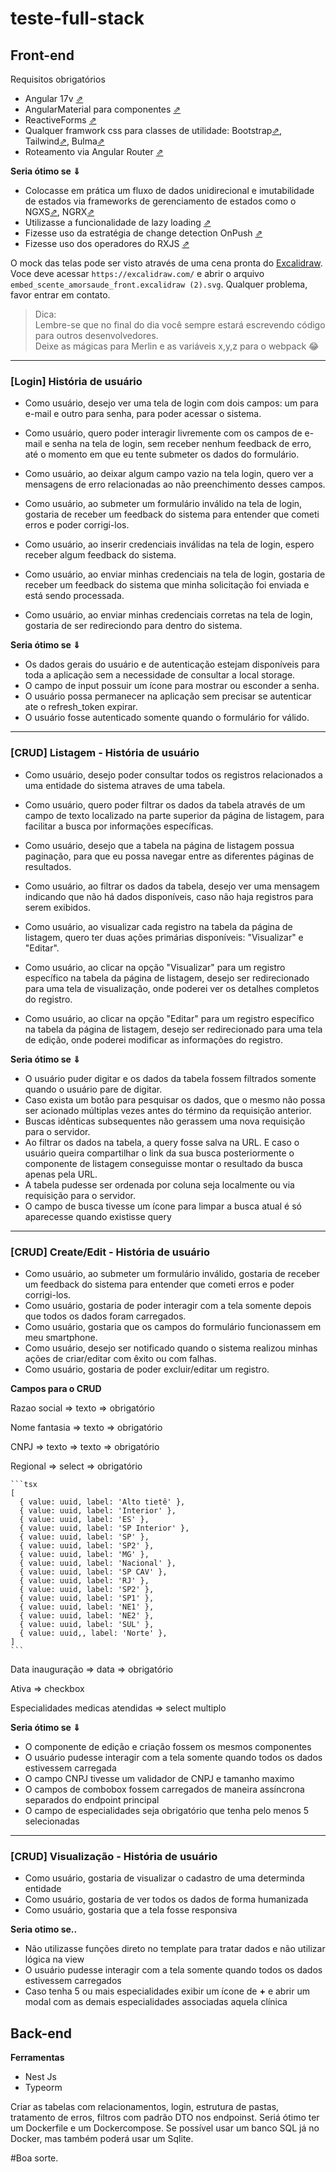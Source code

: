 # teste-full-stack

## Front-end

Requisitos obrigatórios
- Angular 17v [⇗](https://angular.io/docs)
- AngularMaterial para componentes [⇗](https://material.angular.io/)
- ReactiveForms [⇗](https://angular.io/guide/reactive-forms) 
- Qualquer framwork css para classes de utilidade: Bootstrap[⇗](https://getbootstrap.com/docs/5.2/utilities/api/), Tailwind[⇗](https://tailwindcss.com/), Bulma[⇗](https://bulma.io/) 
- Roteamento via Angular Router [⇗](https://angular.io/guide/routing-overview)


**Seria ótimo se ⇓**
- Colocasse em prática um fluxo de dados unidirecional e imutabilidade de estados via frameworks de gerenciamento de estados como o NGXS[⇗](https://www.ngxs.io/), NGRX[⇗](https://ngrx.io/)
- Utilizasse a funcionalidade de lazy loading [⇗](https://angular.io/guide/lazy-loading-ngmodules)
- Fizesse uso da estratégia de change detection OnPush [⇗](https://angular.io/guide/change-detection-skipping-subtrees#skipping-component-subtrees)
- Fizesse uso dos operadores do RXJS [⇗](https://rxjs.dev/api)

O mock das telas pode ser visto através de uma cena pronta do [Excalidraw](https://drive.google.com/file/d/1oz3gPyf-lODarqtMcWDPv5yXx5wfekA1/view?usp=sharing). Voce deve acessar `https://excalidraw.com/` e abrir o arquivo `embed_scente_amorsaude_front.excalidraw (2).svg`. Qualquer problema, favor entrar em contato.

> Dica:<br /> 
> Lembre-se que no final do dia você sempre estará escrevendo código para outros desenvolvedores.<br />
> Deixe as mágicas para Merlin e as variáveis x,y,z para o webpack 😂

----

### [Login] História de usuário

- Como usuário, desejo ver uma tela de login com dois campos: um para e-mail e outro para senha, para poder acessar o sistema.

- Como usuário, quero poder interagir livremente com os campos de e-mail e senha na tela de login, sem receber nenhum feedback de erro, até o momento em que eu tente submeter os dados do formulário.

- Como usuário, ao deixar algum campo vazio na tela login, quero ver a mensagens de erro relacionadas ao não preenchimento desses campos.

- Como usuário, ao submeter um formulário inválido na tela de login, gostaria de receber um feedback do sistema  para entender que cometi erros e poder corrigi-los.

- Como usuário, ao inserir credenciais inválidas na tela de login, espero receber algum feedback do sistema.

- Como usuário, ao enviar minhas credenciais na tela de login, gostaria de receber um feedback do sistema que minha solicitação foi enviada e está sendo processada.

- Como usuário, ao enviar minhas credenciais corretas na tela de login, gostaria de ser redireciondo para dentro do sistema.

**Seria ótimo se ⇓**

- Os dados gerais do usuário e de autenticação estejam disponíveis para toda a aplicação sem a necessidade de consultar a local storage.
- O campo de input possuir um ícone para mostrar ou esconder a senha.
- O usuário possa permanecer na aplicação sem precisar se autenticar ate o refresh_token expirar.
- O usuário fosse autenticado somente quando o formulário for válido.

----

### [CRUD] Listagem - História de usuário

- Como usuário, desejo poder consultar todos os registros relacionados a uma entidade do sistema atraves de uma tabela.

- Como usuário, quero poder filtrar os dados da tabela através de um campo de texto localizado na parte superior da página de listagem, para facilitar a busca por informações específicas.

- Como usuário, desejo que a tabela na página de listagem possua paginação, para que eu possa navegar entre as diferentes páginas de resultados.

- Como usuário, ao filtrar os dados da tabela, desejo ver uma mensagem indicando que não há dados disponíveis, caso não haja registros para serem exibidos.

- Como usuário, ao visualizar cada registro na tabela da página de listagem, quero ter duas ações primárias disponíveis: "Visualizar" e "Editar".

- Como usuário, ao clicar na opção "Visualizar" para um registro específico na tabela da página de listagem, desejo ser redirecionado para uma tela de visualização, onde poderei ver os detalhes completos do registro.

- Como usuário, ao clicar na opção "Editar" para um registro específico na tabela da página de listagem, desejo ser redirecionado para uma tela de edição, onde poderei modificar as informações do registro.

**Seria ótimo se ⇓**

- O usuário puder digitar e os dados da tabela fossem filtrados somente quando o usuário pare de digitar.
- Caso exista um botão para pesquisar os dados, que o mesmo não possa ser acionado múltiplas vezes antes do término da requisição anterior.
- Buscas idênticas subsequentes não gerassem uma nova requisição para o servidor.
- Ao filtrar os dados na tabela, a query fosse salva na URL. E caso o usuário queira compartilhar o link da sua busca posteriormente o componente de listagem conseguisse montar o resultado da busca apenas pela URL.
- A tabela pudesse ser ordenada por coluna seja localmente ou via requisição para o servidor.
- O campo de busca tivesse um ícone para limpar a busca atual é só aparecesse quando existisse query

----

### [CRUD] Create/Edit - História de usuário

- Como usuário, ao submeter um formulário inválido, gostaria de receber um feedback do sistema para entender que cometi erros e poder corrigi-los.
- Como usuário, gostaria de poder interagir com a tela somente depois que todos os dados foram carregados.
- Como usuário, gostaria que os campos do formulário funcionassem em meu smartphone.
- Como usuário, desejo ser notificado quando o sistema realizou minhas ações de criar/editar com êxito ou com falhas.
- Como usuário, gostaria de poder excluir/editar um registro.

**Campos para o CRUD**

Razao social ⇒ texto ⇒ obrigatório 

Nome fantasia ⇒ texto ⇒ obrigatório  

CNPJ ⇒ texto ⇒ texto ⇒ obrigatório 

Regional ⇒ select ⇒ obrigatório 
    
    ```tsx
    [
      { value: uuid, label: 'Alto tietê' },
      { value: uuid, label: 'Interior' },
      { value: uuid, label: 'ES' },
      { value: uuid, label: 'SP Interior' },
      { value: uuid, label: 'SP' },
      { value: uuid, label: 'SP2' },
      { value: uuid, label: 'MG' },
      { value: uuid, label: 'Nacional' },
      { value: uuid, label: 'SP CAV' },
      { value: uuid, label: 'RJ' },
      { value: uuid, label: 'SP2' },
      { value: uuid, label: 'SP1' },
      { value: uuid, label: 'NE1' },
      { value: uuid, label: 'NE2' },
      { value: uuid, label: 'SUL' },
      { value: uuid,, label: 'Norte' },
    ]
    ```
    

Data inauguração ⇒ data  ⇒ obrigatório 

Ativa ⇒ checkbox 

Especialidades medicas atendidas ⇒ select multiplo 

**Seria ótimo se ⇓**
- O componente de edição e criação fossem os mesmos componentes
- O usuário pudesse interagir com a tela somente quando todos os dados estivessem carregada
- O campo CNPJ tivesse um validador de CNPJ e tamanho maximo
- O campos de combobox fossem carregados de maneira assíncrona separados do endpoint principal
- O campo de especialidades seja obrigatório que tenha pelo menos 5 selecionadas

----

### [CRUD] Visualização - História de usuário

- Como usuário, gostaria de visualizar o cadastro de uma determinda entidade
- Como usuário, gostaria de ver todos os dados de forma humanizada
- Como usuário, gostaria que a tela fosse responsiva

**Seria otimo se..**

- Não utilizasse funções direto no template para tratar dados e não utilizar lógica na view
- O usuário pudesse interagir com a tela somente quando todos os dados estivessem carregados
- Caso tenha 5 ou mais especialidades exibir um ícone de **+** e abrir um modal com as demais especialidades associadas aquela clínica

## Back-end
**Ferramentas**
- Nest Js
- Typeorm

Criar as tabelas com relacionamentos, login, estrutura de pastas, tratamento de erros, filtros com padrão DTO nos endpoinst.
Seriá ótimo ter um Dockerfile e um Dockercompose.
Se possível usar um banco SQL já no Docker, mas também poderá usar um Sqlite.

#Boa sorte.




